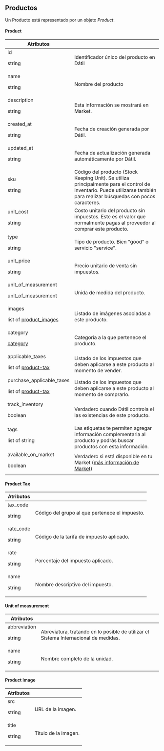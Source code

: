## Productos

Un Producto está representado por un objeto _Product_.

#### Product

Atributos |  &nbsp;
--------- | -----------
id<p class="dt-data-type">string</p> | Identificador único del producto en Dátil
name<p class="dt-data-type">string</p> | Nombre del producto
description<p class="dt-data-type">string</p> | Esta información se mostrará en Market.
created_at<p class="dt-data-type">string</p> | Fecha de creación generada por Dátil.
updated_at<p class="dt-data-type">string</p> | Fecha de actualización generada automáticamente por Dátil.
sku<p class="dt-data-type">string</p> | Código del producto (Stock Keeping Unit). Se utiliza principalmente para el control de inventario. Puede utilizarse también para realizar búsquedas con pocos caracteres.
unit_cost<p class="dt-data-type">string</p> | Costo unitario del producto sin impuestos. Este es el valor que normalmente pagas al proveedor al comprar este producto.
type<p class="dt-data-type">string</p> | Tipo de producto. Bien "good" o servicio "service".
unit_price<p class="dt-data-type">string</p> | Precio unitario de venta sin impuestos.
unit_of_measurement<p class="dt-data-type">[unit_of_measurement](#unit-of-measurement)</p> | Unida de medida del producto.
images<p class="dt-data-type">list of [product_images](#product-image)</p> | Listado de imágenes asociadas a este producto.
category<p class="dt-data-type">[category](#category)</p> | Categoría a la que pertenece el producto.
applicable_taxes<p class="dt-data-type">list of [product-tax](#product-tax)</p> | Listado de los impuestos que deben aplicarse a este producto al momento de vender.
purchase_applicable_taxes<p class="dt-data-type">list of [product-tax](#product-tax)</p> | Listado de los impuestos que deben aplicarse a este producto al momento de comprarlo.
track_inventory<p class="dt-data-type">boolean</p> | Verdadero cuando Dátil controla el las existencias de este producto.
tags<p class="dt-data-type">list of string</p> | Las etiquetas te permiten agregar información complementaria al producto y podrás buscar productos con esta información.
available_on_market<p class="dt-data-type">boolean</p> | Verdadero si está disponible en tu Market ([más información de Market](https://datil.co/producto#market))


#### Product Tax

Atributos | &nbsp;
--------- | -------
tax_code<p class="dt-data-type">string</p> | Código del grupo al que pertenece el impuesto.
rate_code <p class="dt-data-type">string</p> | Código de la tarifa de impuesto aplicado.
rate <p class="dt-data-type">string</p> | Porcentaje del impuesto aplicado.
name <p class="dt-data-type">string</p> | Nombre descriptivo del impuesto.


#### Unit of measurement

Atributos | &nbsp;
--------- | -------
abbreviation<p class="dt-data-type">string</p> | Abreviatura, tratando en lo posible de utilizar el Sistema Internacional de medidas.
name<p class="dt-data-type">string</p> | Nombre completo de la unidad.


#### Product Image

Atributos | &nbsp;
--------- | -------
src<p class="dt-data-type">string</p> | URL de la imagen.
title<p class="dt-data-type">string</p> | Título de la imagen.
